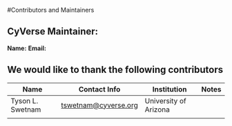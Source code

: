#Contributors and Maintainers

## CyVerse Maintainer: 

**Name:**
**Email:**

## We would like to thank the following contributors

|Name|Contact Info|Institution|Notes|
|----|------------|-----------|-----|
|Tyson L. Swetnam|tswetnam@cyverse.org|University of Arizona||
|||||
